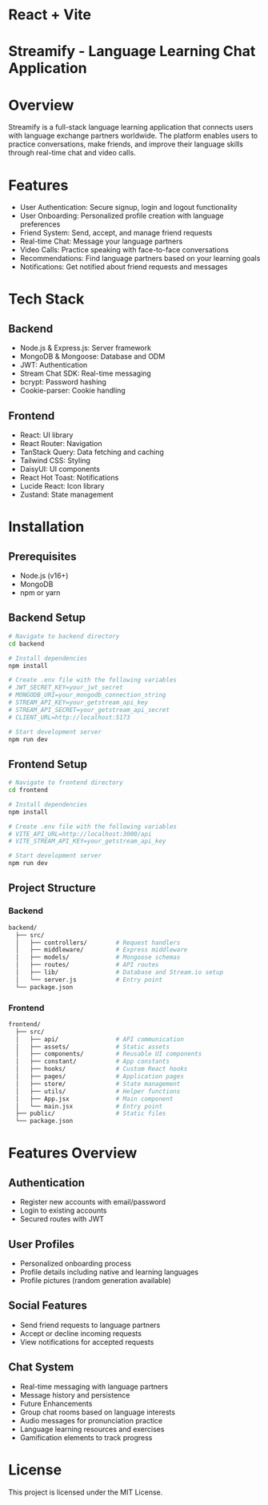 # React + Vite

# Streamify - Language Learning Chat Application

# Overview

Streamify is a full-stack language learning application that connects users with language exchange partners worldwide. The platform enables users to practice conversations, make friends, and improve their language skills through real-time chat and video calls.

# Features
* User Authentication: Secure signup, login and logout functionality
* User Onboarding: Personalized profile creation with language preferences
* Friend System: Send, accept, and manage friend requests
* Real-time Chat: Message your language partners
* Video Calls: Practice speaking with face-to-face conversations
* Recommendations: Find language partners based on your learning goals
* Notifications: Get notified about friend requests and messages

# Tech Stack
## Backend
* Node.js & Express.js: Server framework
* MongoDB & Mongoose: Database and ODM
* JWT: Authentication
* Stream Chat SDK: Real-time messaging
* bcrypt: Password hashing
* Cookie-parser: Cookie handling
  
## Frontend

* React: UI library
* React Router: Navigation
* TanStack Query: Data fetching and caching
* Tailwind CSS: Styling
* DaisyUI: UI components
* React Hot Toast: Notifications
* Lucide React: Icon library
* Zustand: State management

# Installation
## Prerequisites
* Node.js (v16+)
* MongoDB
* npm or yarn

## Backend Setup

```bash
# Navigate to backend directory
cd backend

# Install dependencies
npm install

# Create .env file with the following variables
# JWT_SECRET_KEY=your_jwt_secret
# MONGODB_URI=your_mongodb_connection_string
# STREAM_API_KEY=your_getstream_api_key
# STREAM_API_SECRET=your_getstream_api_secret
# CLIENT_URL=http://localhost:5173

# Start development server
npm run dev
```

## Frontend Setup

```bash
# Navigate to frontend directory
cd frontend

# Install dependencies
npm install

# Create .env file with the following variables
# VITE_API_URL=http://localhost:3000/api
# VITE_STREAM_API_KEY=your_getstream_api_key

# Start development server
npm run dev
```

## Project Structure
### Backend
```bash
backend/
  ├── src/
  │   ├── controllers/        # Request handlers
  │   ├── middleware/         # Express middleware
  │   ├── models/             # Mongoose schemas
  │   ├── routes/             # API routes
  │   ├── lib/                # Database and Stream.io setup
  │   └── server.js           # Entry point
  └── package.json
```
### Frontend
```bash
frontend/
  ├── src/
  │   ├── api/                # API communication
  │   ├── assets/             # Static assets
  │   ├── components/         # Reusable UI components
  │   ├── constant/           # App constants
  │   ├── hooks/              # Custom React hooks
  │   ├── pages/              # Application pages
  │   ├── store/              # State management
  │   ├── utils/              # Helper functions
  │   ├── App.jsx             # Main component
  │   └── main.jsx            # Entry point
  ├── public/                 # Static files
  └── package.json
```
# Features Overview
## Authentication
* Register new accounts with email/password
* Login to existing accounts
* Secured routes with JWT

## User Profiles
* Personalized onboarding process
* Profile details including native and learning languages
* Profile pictures (random generation available)

## Social Features
* Send friend requests to language partners
* Accept or decline incoming requests
* View notifications for accepted requests

## Chat System
* Real-time messaging with language partners
* Message history and persistence
* Future Enhancements
* Group chat rooms based on language interests
* Audio messages for pronunciation practice
* Language learning resources and exercises
* Gamification elements to track progress
# License
This project is licensed under the MIT License.
